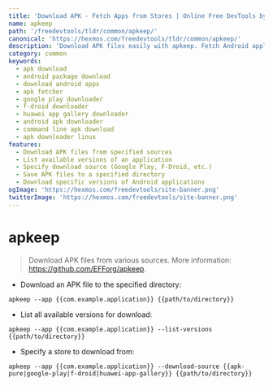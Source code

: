 ```yaml
---
title: 'Download APK - Fetch Apps from Stores | Online Free DevTools by Hexmos'
name: apkeep
path: '/freedevtools/tldr/common/apkeep/'
canonical: 'https://hexmos.com/freedevtools/tldr/common/apkeep/'
description: 'Download APK files easily with apkeep. Fetch Android applications from various online sources directly to your machine. Free online tool, no registration required.'
category: common
keywords:
  - apk download
  - android package download
  - download android apps
  - apk fetcher
  - google play downloader
  - f-droid downloader
  - huawei app gallery downloader
  - android apk downloader
  - command line apk download
  - apk downloader linux
features:
  - Download APK files from specified sources
  - List available versions of an application
  - Specify download source (Google Play, F-Droid, etc.)
  - Save APK files to a specified directory
  - Download specific versions of Android applications
ogImage: 'https://hexmos.com/freedevtools/site-banner.png'
twitterImage: 'https://hexmos.com/freedevtools/site-banner.png'
---
```


# apkeep

> Download APK files from various sources.
> More information: <https://github.com/EFForg/apkeep>.

- Download an APK file to the specified directory:

`apkeep --app {{com.example.application}} {{path/to/directory}}`

- List all available versions for download:

`apkeep --app {{com.example.application}} --list-versions {{path/to/directory}}`

- Specify a store to download from:

`apkeep --app {{com.example.application}} --download-source {{apk-pure|google-play|f-droid|huawei-app-gallery}} {{path/to/directory}}`
